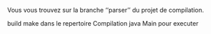 Vous vous trouvez sur la branche ‘‘parser’’ du projet de compilation.

build make dans le repertoire Compilation
java Main pour executer